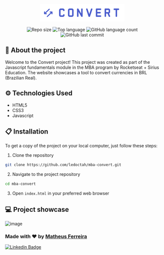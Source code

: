 <p align="center">
  <img src="./img/logo.svg" alt="Logo do Convert">
</p>

<div align="center">
  <img alt="Repo size" src="https://img.shields.io/github/repo-size/ledoctah/mba-convert">
  <img alt="Top language" src="https://img.shields.io/github/languages/top/ledoctah/mba-convert">
  <img alt="GitHub language count" src="https://img.shields.io/github/languages/count/ledoctah/mba-convert">
  <img alt="GitHub last commit" src="https://img.shields.io/github/last-commit/ledoctah/mba-convert">
</div>

## 🔎 About the project
Welcome to the Convert project! This project was created as part of the Javascript fundamentals module in the MBA program by Rocketseat + Sirius Education. The website showcases a tool to convert currencies in BRL (Brazilian Real).

## ⚙️ Technologies Used
- HTML5
- CSS3
- Javascript

## 📋 Installation
To get a copy of the project on your local computer, just follow these steps:
1. Clone the repository
```bash
git clone https://github.com/ledoctah/mba-convert.git
```
2. Navigate to the project repository
```bash
cd mba-convert
```
3. Open `index.html` in your preferred web browser

## 💻 Project showcase

<img width="1439" alt="image" src="https://github.com/ledoctah/mba-convert/assets/50998959/be4f5abe-3455-4caf-9a65-cbb8cd44f0ff">

### Made with ❤ by [Matheus Ferreira](https://www.github.com/ledoctah)

[![Linkedin Badge](https://img.shields.io/badge/-Matheus%20Ferreira-6633cc?style=flat-square&logo=Linkedin&logoColor=white&link=https://www.linkedin.com/in/o-matheus-ferreira/)](https://www.linkedin.com/in/o-matheus-ferreira/)
